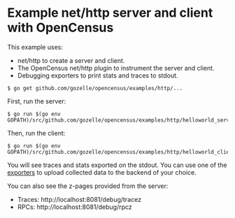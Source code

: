 # Example net/http server and client with OpenCensus

This example uses:

* net/http to create a server and client.
* The OpenCensus net/http plugin to instrument the server and client.
* Debugging exporters to print stats and traces to stdout.

```
$ go get github.com/gozelle/opencensus/examples/http/...
```

First, run the server:

```
$ go run $(go env GOPATH)/src/github.com/gozelle/opencensus/examples/http/helloworld_server/main.go
```

Then, run the client:

```
$ go run $(go env GOPATH)/src/github.com/gozelle/opencensus/examples/http/helloworld_client/main.go
```

You will see traces and stats exported on the stdout. You can use one of the
[exporters](https://godoc.org/github.com/gozelle/opencensus/exporter)
to upload collected data to the backend of your choice.

You can also see the z-pages provided from the server:
* Traces: http://localhost:8081/debug/tracez
* RPCs: http://localhost:8081/debug/rpcz
